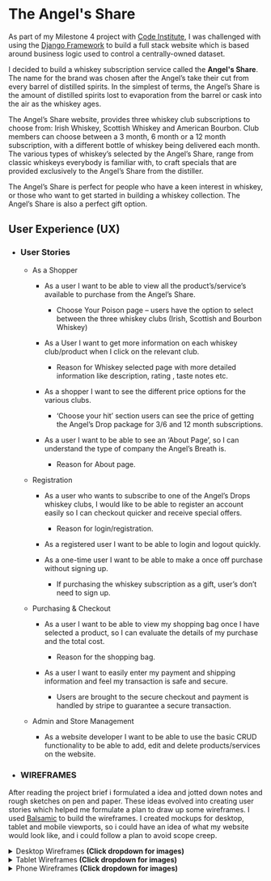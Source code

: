 # **The Angel's Share**

As part of my Milestone 4 project with [Code Institute]( https://codeinstitute.net/), I was challenged with using the [Django Framework]( https://www.djangoproject.com/start/overview/) to build a full stack website which is based around business logic used to control a centrally-owned dataset. 

I decided to build a whiskey subscription service called the **Angel's Share**. The name for the brand was chosen after the Angel’s take their cut from every barrel of distilled spirits. In the simplest of terms, the Angel’s Share is the amount of distilled spirits lost to evaporation from the barrel or cask into the air as the whiskey ages.  

The Angel’s Share website, provides three whiskey club subscriptions to choose from: Irish Whiskey, Scottish Whiskey and American Bourbon. Club members can choose between a 3 month, 6 month or a 12 month subscription, with a different bottle of whiskey being delivered each month. 
The various types of whiskey’s selected by the Angel’s Share, range from classic whiskeys everybody is familiar with, to craft specials that are provided exclusively to the Angel’s Share from the distiller. 

The Angel’s Share is perfect for people who have a keen interest in whiskey, or those who want to get started in building a whiskey collection. The Angel’s Share is also a perfect gift option.

## **User Experience (UX)**

-   ### User Stories

    - As a Shopper 

        - As a user I want to be able to view all the product’s/service’s available to purchase from the Angel’s Share. 
            - Choose Your Poison page – users have the option to select between the three whiskey clubs (Irish, Scottish and Bourbon Whiskey)

        - As a User I want to get more information on each whiskey club/product when I click on the relevant club. 
            - Reason for Whiskey selected page with more detailed information like description, rating , taste notes etc. 

        - As a shopper I want to see the different price options for the various clubs. 
            - ‘Choose your hit’ section users can see the price of getting the Angel’s Drop package for 3/6 and 12 month subscriptions. 

        - As a user I want to be able to see an ‘About Page’, so I can understand the type of company the Angel’s Breath is. 
            - Reason for About page.

    - Registration 
        
        - As a user who wants to subscribe to one of the Angel’s Drops whiskey clubs, I would like to be able to register an account easily so I can checkout quicker and receive special offers. 
            - Reason for login/registration. 

        - As a registered user I want to be able to login and logout quickly. 

        - As a one-time user I want to be able to make a once off purchase without signing up. 
            - If purchasing the whiskey subscription as a gift, user’s don’t need to sign up. 

    - Purchasing & Checkout 
        
        - As a user I want to be able to view my shopping bag once I have selected a product, so I can evaluate the details of my purchase and the total cost. 
            - Reason for the shopping bag. 

        - As a user I want to easily enter my payment and shipping information and feel my transaction is safe and secure.
            - Users are brought to the secure checkout and payment is handled by stripe to guarantee a secure transaction. 

    - Admin and Store Management 
        - As a website developer I want to be able to use the basic CRUD functionality to be able to add, edit and delete products/services on the website. 


-   ### **WIREFRAMES**

After reading the project brief i formulated a idea and jotted down notes and rough sketches on pen and paper. These ideas evolved into creating user stories which helped me formulate a plan to draw up some wireframes.
I used [Balsamic](https://balsamiq.com/) to build the wireframes. I created mockups for desktop, tablet and mobile viewports, so i could have an idea of what my website would look like, and i could follow a plan to avoid scope creep.

<details>
<summary>Desktop Wireframes <strong>(Click dropdown for images)</strong></summary>
<p align="center">
  <img height="350" src="wireframes/images/wireframes_landing_page.png" style="max-width:100%;"></a>
</p>
<p align="center">
  <img height="350" src="wireframes/images/wireframes_how_it_works.png" style="max-width:100%;"></a>
</p>
<p align="center">
  <img height="350" src="wireframes/images/wireframes_choose_your_poison.png" style="max-width:100%;"></a>
</p>
<p align="center">
  <img height="350" src="wireframes/images/wireframes_selected.png" style="max-width:100%;"></a>
</p>
<p align="center">
  <img height="350" src="wireframes/images/wireframes_choose_your_hit.png" style="max-width:100%;"></a>
</p>
<p align="center">
  <img height="350" src="wireframes/images/wireframes_gift.png" style="max-width:100%;"></a>
</p>
<p align="center">
  <img height="350" src="wireframes/images/wireframes_about.png" style="max-width:100%;"></a>
</p>
<p align="center">
  <img height="350" src="wireframes/images/wireframes_ordersummary.png" style="max-width:100%;"></a>
</p>
<p align="center">
  <img height="350" src="wireframes/images/wireframes_login_register.png" style="max-width:100%;"></a>
</p>
</details>

<details>
<summary>Tablet Wireframes <strong>(Click dropdown for images)</strong></summary>
<p align="center">
  <img height="350" src="wireframes/images/wireframes_ipad.png" style="max-width:100%;"></a>
</p>
<p align="center">
  <img height="350" src="wireframes/images/wireframes_selected_ipad.png" style="max-width:100%;"></a>
</p>
</details>

<details>
<summary>Phone Wireframes <strong>(Click dropdown for images)</strong></summary>
<p align="center">
  <img height="350" src="wireframes/images/wireframes_phone.png" style="max-width:100%;"></a>
</p>
<p align="center">
  <img height="350" src="wireframes/images/wireframes_selected_phone.png" style="max-width:100%;"></a>
</p>
</details>